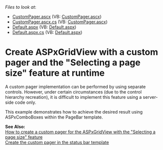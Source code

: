 <!-- default file list -->
*Files to look at*:

* [CustomPager.ascx](./CS/WebSite/CustomPager.ascx) (VB: [CustomPager.ascx](./VB/WebSite/CustomPager.ascx))
* [CustomPager.ascx.cs](./CS/WebSite/CustomPager.ascx.cs) (VB: [CustomPager.ascx](./VB/WebSite/CustomPager.ascx))
* [Default.aspx](./CS/WebSite/Default.aspx) (VB: [Default.aspx](./VB/WebSite/Default.aspx))
* [Default.aspx.cs](./CS/WebSite/Default.aspx.cs) (VB: [Default.aspx](./VB/WebSite/Default.aspx))
<!-- default file list end -->
# Create ASPxGridView with a custom pager and the "Selecting a page size" feature at runtime


<p>A custom pager implementation can be performed by using separate controls. However, under certain circumstances (due to the control hierarchy recreation), it is difficult to implement this feature using a server-side code only.</p><p>This example demonstrates how to achieve the desired result using ASPxComboBoxes within the PageBar template.</p><p><strong>See Also:</strong><strong><br />
</strong><a href="https://www.devexpress.com/Support/Center/p/E1738">How to create a custom pager for the ASPxGridView with the "Selecting a page size" feature</a><u><br />
</u><a href="https://www.devexpress.com/Support/Center/p/E358">Create the custom pager in the status bar template</a></p>

<br/>


